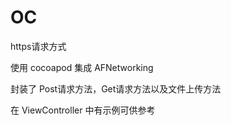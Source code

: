 # OC

https请求方式

使用 cocoapod 集成 AFNetworking

封装了 Post请求方法，Get请求方法以及文件上传方法

在 ViewController 中有示例可供参考  

